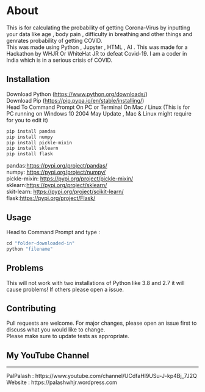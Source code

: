 # About
This is for calculating the probability of getting Corona-Virus by inputting your data like age , body pain , difficulty in breathing and other things and genrates probability of getting COVID. 
<br>
This was made using Python , Jupyter , HTML , AI . 
This was made for a Hackathon by WHJR Or WhiteHat JR to defeat Covid-19. I am a coder in India which is in a serious crisis of COVID.


## Installation
Download Python (https://www.python.org/downloads/)
<br>
Download Pip (https://pip.pypa.io/en/stable/installing/)
<br>
Head To Command Prompt On PC or Terminal On Mac / Linux (This is for PC running on Windows 10 2004 May Update , Mac & Linux might require for you to edit it)
```python 
pip install pandas 
pip install numpy
pip install pickle-mixin 
pip install sklearn
pip install flask 
```
pandas:https://pypi.org/project/pandas/
<br>
numpy: https://pypi.org/project/numpy/
<br>
pickle-mixin: https://pypi.org/project/pickle-mixin/
<br>
sklearn:https://pypi.org/project/sklearn/
<br>
skit-learn: https://pypi.org/project/scikit-learn/
<br>
flask:https://pypi.org/project/Flask/
<br>

## Usage
Head to Command Prompt and type : 
<br>
```python 
cd "folder-downloaded-in"
python "filename"
``` 

## Problems 
This will not work with two installations of Python like 3.8 and 2.7 it will cause problems! 
If others please open a issue.

## Contributing 
Pull requests are welcome. For major changes, please open an issue first to discuss what you would like to change.
<br>
Please make sure to update tests as appropriate.

## My YouTube Channel 
<hr>
PalPalash : https://www.youtube.com/channel/UCdfaHl9USu-J-kp4Bj_7J2Q 
<br>
Website : https://palashwhjr.wordpress.com
